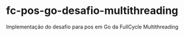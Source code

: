 # fc-pos-go-desafio-multithreading
Implementação do desafio para pos em Go da FullCycle Multithreading
